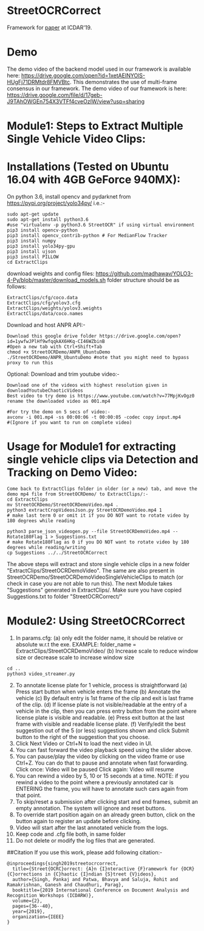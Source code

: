 # StreetOCRCorrect
Framework for [paper](https://www.cse.iitb.ac.in/~ganesh/papers/icdarost2019.pdf) at ICDAR'19.

# Demo
The demo video of the backend model used in our framework is available here: https://drive.google.com/open?id=1xetAEINYOlS-HUgFj71DRMtdr8FMVBtc. This demonstrates the use of multi-frame consensus in our framework.
The demo video of our framework is here: https://drive.google.com/file/d/17geb-J9TAhOWGEn754X3VTFf4cveOzIW/view?usp=sharing


# Module1: Steps to Extract Multiple Single Vehicle Video Clips:

# Installations (Tested on Ubuntu 16.04 with 4GB GeForce 940MX):
On python 3.6, install opencv and pydarknet from https://pypi.org/project/yolo34py/ i.e.:-
```
sudo apt-get update
sudo apt-get install python3.6
#use "virtualenv -p python3.6 StreetOCR" if using virtual environment
pip3 install opencv-python
pip3 install opencv_contrib-python # For MedianFlow Tracker
pip3 install numpy
pip3 install yolo34py-gpu
pip3 install ujson
pip3 install PILLOW
cd ExtractClips
```

download weights and config files: https://github.com/madhawav/YOLO3-4-Py/blob/master/download_models.sh
folder structure should be as follows:
```
ExtractClips/cfg/coco.data
ExtractClips/cfg/yolov3.cfg
ExtractClips/weights/yolov3.weights
ExtractClips/data/coco.names
```

Download and host ANPR API:-
```
Download this google drive folder https://drive.google.com/open?id=1ywfwJPlHf9wfqqkAX6HKq-CI46WZbinB
#Open a new tab with Ctrl+Shift+Tab
chmod +x StreetOCRDemo/ANPR_UbuntuDemo
./StreetOCRDemo/ANPR_UbuntuDemo #note that you might need to bypass proxy to run this
```
Optional: Download and trim youtube video:-
```
Download one of the videos with highest resolution given in downloadYoutubeChaoticVideos
Best video to try demo is https://www.youtube.com/watch?v=77MpjKvOgz0
rename the downloaded video as 001.mp4

#For try the demo on 5 secs of video:-
avconv -i 001.mp4 -ss 00:00:06 -t 00:00:05 -codec copy input.mp4 
#(Ignore if you want to run on complete video) 
```

# Usage for Module1 for extracting single vehicle clips via Detection and Tracking on Demo Video:
```
Come back to ExtractClips folder in older (or a new) tab, and move the demo mp4 file from StreetOCRDemo/ to ExtractClips/:-
cd ExtractClips
mv StreetOCRDemo/StreetOCRDemoVideo.mp4 .
python3 extractCropVideosJson.py StreetOCRDemoVideo.mp4 1
# make last term 0 or omit it if you DO NOT want to rotate video by 180 degrees while reading

python3 parse_json_videogen.py --file StreetOCRDemoVideo.mp4 --Rotate180Flag 1 > Suggestions.txt
# make Rotate180Flag as 0 if you DO NOT want to rotate video by 180 degrees while reading/writing
cp Suggestions ../../StreetOCRCorrect
```
The above steps will extract and store single vehicle clips in a new folder "ExtractClips/StreetOCRDemoVideo". The same are also present in StreetOCRDemo/StreetOCRDemoVideoSingleVehicleClips to match (or check in case you are not able to run this).
The next Module takes "Suggestions" generated in ExtractClips/. Make sure you have copied Suggestions.txt to folder "StreetOCRCorrect/"

# Module2: Using StreetOCRCorrect

1. In params.cfg: 
	(a) only edit the folder name, it should be relative or absolute w.r.t the exe.
	   EXAMPLE: folder_name = ExtractClips/StreetOCRDemoVideo/
	(b) Increase scale to reduce window size or decrease scale to increase window size	
```
cd ..
python3 video_streamer.py
```
2. To annotate license plate for 1 vehicle, process is straightforward
	(a) Press start button when vehicle enters the frame
	(b) Annotate the vehicle
	(c) By default entry is 1st frame of the clip and exit is last frame of the clip.
	(d) If license plate is not visible/readable at the entry of a vehicle in the clip, then you can press entry
	button from the point where license plate is visible and readable.
	(e) Press exit button at the last frame with visible and readable license plate.
	(f) Verify/edit the best suggestion out of the 5 (or less) suggestions shown and click Submit button to the 
	right of the suggestion that you choose.
3. Click Next Video or Ctrl+N to load the next video in UI.
4. You can fast forward the video playback speed using the slider above.
5. You can pause/play the video by clicking on the video frame or use Ctrl+Z. You can do that to pause and annotate when fast forwarding. 
	Click once: Video will be paused
	Click again: Video will resume
6. You can rewind a video by 5, 10 or 15 seconds at a time.
	NOTE: if you rewind a video to the point where a previously 
	annotated car is ENTERING the frame, you will have to
	annotate such cars again from that point.
7. To skip/reset a submission after clicking start and end frames, submit an empty annotation. The system will ignore and reset buttons.
8. To override start position again on an already green button, click on the button again to register an update before clicking.
9. Video will start after the last annotated vehicle from the logs.
10. Keep code and .cfg file both, in same folder
11. Do not delete or modify the log files that are generated.

##Citation
If you use this work, please add following citation:-

```
@inproceedings{singh2019streetocrcorrect,
  title={Street{OCRC}orrect: {A}n {I}nteractive {F}ramework for {OCR} {C}orrections in {C}haotic {I}ndian {S}treet {V}ideos},
  author={Singh, Pankaj and Patwa, Bhavya and Saluja, Rohit and Ramakrishnan, Ganesh and Chaudhuri, Parag},
  booktitle={2019 International Conference on Document Analysis and Recognition Workshops (ICDARW)},
  volume={2},
  pages={36--40},
  year={2019},
  organization={IEEE}
}
```
